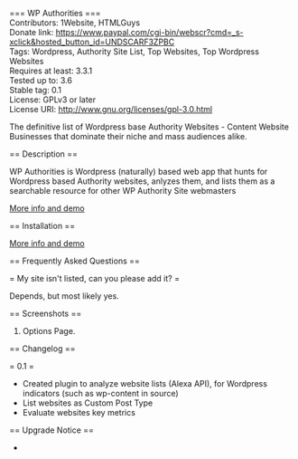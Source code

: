 === WP Authorities ===<br />
Contributors: 1Website, HTMLGuys<br />
Donate link: https://www.paypal.com/cgi-bin/webscr?cmd=_s-xclick&hosted_button_id=UNDSCARF3ZPBC<br />
Tags: Wordpress, Authority Site List, Top Websites, Top Wordpress Websites<br />
Requires at least: 3.3.1<br />
Tested up to: 3.6<br />
Stable tag: 0.1<br />
License: GPLv3 or later<br />
License URI: http://www.gnu.org/licenses/gpl-3.0.html<br />

The definitive list of Wordpress base Authority Websites - Content Website Businesses that dominate their niche and mass audiences alike.

== Description ==

WP Authorities is Wordpress (naturally) based web app that hunts for Wordpress based Authority websites, anlyzes them, and lists them as a searchable resource for other WP Authority Site webmasters

[More info and demo](http://wpauthorities.com/app/)

== Installation ==

[More info and demo](http://wpauthorities/app/installation)

== Frequently Asked Questions ==

= My site isn't listed, can you please add it? =

Depends, but most likely yes.

== Screenshots ==

1. Options Page.

== Changelog ==

= 0.1 =
* Created plugin to analyze website lists (Alexa API), for Wordpress indicators (such as wp-content in source)
* List websites as Custom Post Type
* Evaluate websites key metrics

== Upgrade Notice ==

-
